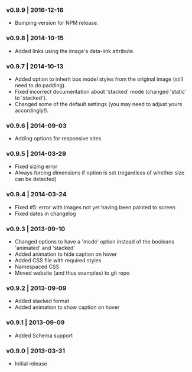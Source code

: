 ### v0.9.9 | 2016-12-16
- Bumping version for NPM release.

### v0.9.8 | 2014-10-15
- Added links using the image's data-link attribute.

### v0.9.7 | 2014-10-13
- Added option to inherit box model styles from the original image (still need to do padding).
- Fixed incorrect documentation about 'stacked' mode (changed 'static' to 'stacked').
- Changed some of the default settings (you may need to adjust yours accordingly!).

### v0.9.6 | 2014-09-03
- Adding options for responsive sites

### v0.9.5 | 2014-03-29
- Fixed sizing error
- Always forcing dimensions if option is set (regardless of whether size can be detected)

### v0.9.4 | 2014-03-24
- Fixed #5: error with images not yet having been painted to screen
- Fixed dates in changelog

### v0.9.3 | 2013-09-10
- Changed options to have a 'mode' option instead of the booleans 'animated' and 'stacked'
- Added animation to hide caption on hover
- Added CSS file with required styles
- Namespaced CSS
- Moved website (and thus examples) to git repo

### v0.9.2 | 2013-09-09
- Added stacked format
- Added animation to show caption on hover

### v0.9.1 | 2013-09-09
- Added Schema support

### v0.9.0 | 2013-03-31
- Initial release
